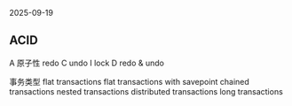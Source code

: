 2025-09-19

## ACID

A 原子性 redo
C undo
I lock
D redo & undo


事务类型
flat transactions
flat transactions with savepoint
chained transactions
nested transactions
distributed transactions
long transactions